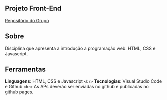 ## Projeto Front-End

[Repositório do Grupo](https://github.com/Projetos-de-Extensao/PFE_24.2_8002_Swap)

## Sobre

Disciplina que apresenta a introdução a programação web: HTML, CSS e Javascript.

## Ferramentas

**Linguagens**: HTML, CSS e Javascript `<br>`
**Tecnologias**: Visual Studio Code e Github `<br>`
As APs deverão ser enviadas no github e publicadas no github pages.
